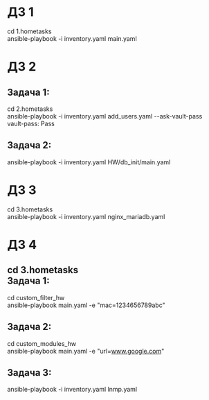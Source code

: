 ДЗ 1
==
cd 1.hometasks  
ansible-playbook -i inventory.yaml main.yaml

ДЗ 2
==
Задача 1:
--
cd 2.hometasks  
ansible-playbook -i inventory.yaml add_users.yaml --ask-vault-pass  
vault-pass: Pass  

Задача 2:
--
ansible-playbook -i inventory.yaml HW/db_init/main.yaml  

ДЗ 3
==
cd 3.hometasks  
ansible-playbook -i inventory.yaml nginx_mariadb.yaml  

ДЗ 4
==
cd 3.hometasks  
Задача 1:
--
cd custom_filter_hw  
ansible-playbook main.yaml -e "mac=1234656789abc"  

Задача 2:
--
cd custom_modules_hw  
ansible-playbook main.yaml -e "url=www.google.com"  

Задача 3:
--  
ansible-playbook -i inventory.yaml lnmp.yaml

